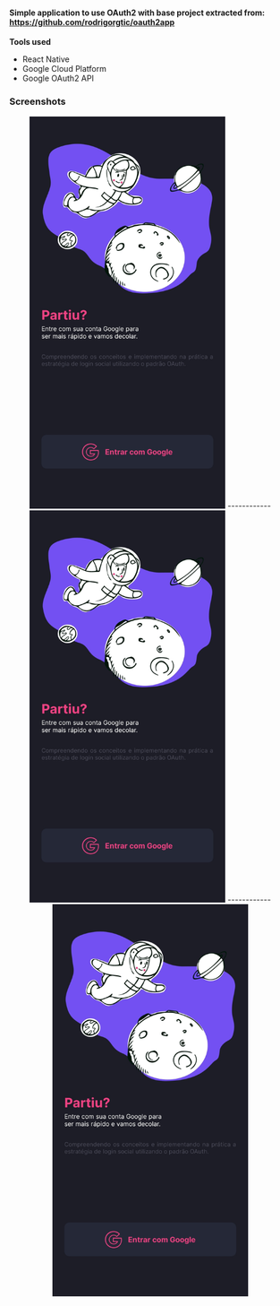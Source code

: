 #### Simple application to use OAuth2 with base project extracted from: https://github.com/rodrigorgtic/oauth2app

**Tools used**

- React Native
- Google Cloud Platform
- Google OAuth2 API

### Screenshots
<p align="center">
  <img src="https://raw.githubusercontent.com/jessejonass/oauth2app/master/screenshots/screenshot-1.jpg" width="350" title="
  Screenshot 1">
  ------------
  <img src="https://raw.githubusercontent.com/jessejonass/oauth2app/master/screenshots/screenshot-1.jpg" width="350" title="
  Screenshot 2">
  ------------
  <img src="https://raw.githubusercontent.com/jessejonass/oauth2app/master/screenshots/screenshot-1.jpg" width="350" title="
  Screenshot 3">
</p>
